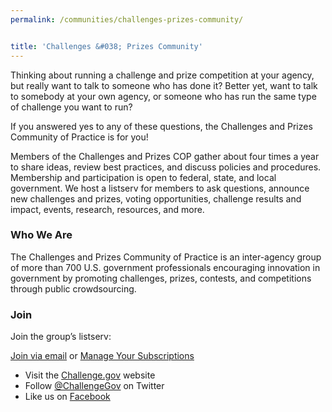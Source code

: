 ```yaml
---
permalink: /communities/challenges-prizes-community/


title: 'Challenges &#038; Prizes Community'
---
```



Thinking about running a challenge and prize competition at your agency, but really want to talk to someone who has done it? Better yet, want to talk to somebody at your own agency, or someone who has run the same type of challenge you want to run?

If you answered yes to any of these questions, the Challenges and Prizes Community of Practice is for you!

Members of the Challenges and Prizes COP gather about four times a year to share ideas, review best practices, and discuss policies and procedures. Membership and participation is open to federal, state, and local government. We host a listserv for members to ask questions, announce new challenges and prizes, voting opportunities, challenge results and impact, events, research, resources, and more.

### Who We Are

The Challenges and Prizes Community of Practice is an inter-agency group of more than 700 U.S. government professionals encouraging innovation in government by promoting challenges, prizes, contests, and competitions through public crowdsourcing.

### Join

Join the group&#8217;s listserv:

<a class="button" href="mailto:team@challenge.gov">Join via email</a> or <a class="button" href="{{ site.baseurl }}/communities/manage-your-listserv-subscription/">Manage Your Subscriptions</a>

  * Visit the [Challenge.gov](http://www.challenge.gov/) website
  * Follow [@ChallengeGov](http://twitter.com/challengegov) on Twitter
  * Like us on [Facebook](http://www.facebook.com/ChallengeGov)

